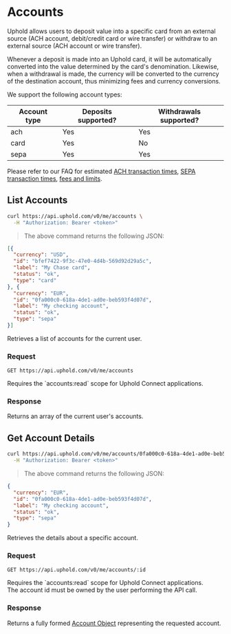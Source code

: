 # Accounts
Uphold allows users to deposit value into a specific card from an external source (ACH account, debit/credit card or wire transfer) or withdraw to an external source (ACH account or wire transfer).

Whenever a deposit is made into an Uphold card, it will be automatically converted into the value determined by the card's denomination. Likewise, when a withdrawal is made, the currency will be converted to the currency of the destination account, thus minimizing fees and currency conversions.

We support the following account types:

Account type | Deposits supported? | Withdrawals supported?
------------ | ------------------- | ----------------------
ach          | Yes                 | Yes
card         | Yes                 | No
sepa         | Yes                 | Yes

Please refer to our FAQ for estimated [ACH transaction times](https://support.uphold.com/hc/en-us/articles/206762103-How-to-add-and-withdraw-funds-via-bank-transfer-U-S-), [SEPA transaction times](https://support.uphold.com/hc/en-us/articles/205803186-How-to-add-and-withdraw-funds-via-bank-transfer-Europe-), [fees and limits](https://support.uphold.com/hc/en-us/articles/206118653-Transaction-Trading-Limits).

## List Accounts

```bash
curl https://api.uphold.com/v0/me/accounts \
  -H "Authorization: Bearer <token>"
```

> The above command returns the following JSON:

```json
[{
  "currency": "USD",
  "id": "bfef7422-9f3c-47e0-4d4b-569d92d29a5c",
  "label": "My Chase card",
  "status": "ok",
  "type": "card"
}, {
  "currency": "EUR",
  "id": "0fa000c0-618a-4de1-ad0e-beb593f4d07d",
  "label": "My checking account",
  "status": "ok",
  "type": "sepa"
}]
```

Retrieves a list of accounts for the current user.

### Request
`GET https://api.uphold.com/v0/me/accounts`
<aside class="notice">Requires the `accounts:read` scope for Uphold Connect applications.</aside>

### Response
Returns an array of the current user's accounts.

## Get Account Details

```bash
curl https://api.uphold.com/v0/me/accounts/0fa000c0-618a-4de1-ad0e-beb593f4d07d \
  -H "Authorization: Bearer <token>"
```

> The above command returns the following JSON:

```json
{
  "currency": "EUR",
  "id": "0fa000c0-618a-4de1-ad0e-beb593f4d07d",
  "label": "My checking account",
  "status": "ok",
  "type": "sepa"
}
```

Retrieves the details about a specific account.

### Request
`GET https://api.uphold.com/v0/me/accounts/:id`
<aside class="notice">Requires the `accounts:read` scope for Uphold Connect applications.</aside>
<aside class="notice">The account id must be owned by the user performing the API call.</aside>

### Response
Returns a fully formed [Account Object](#account-object) representing the requested account.
